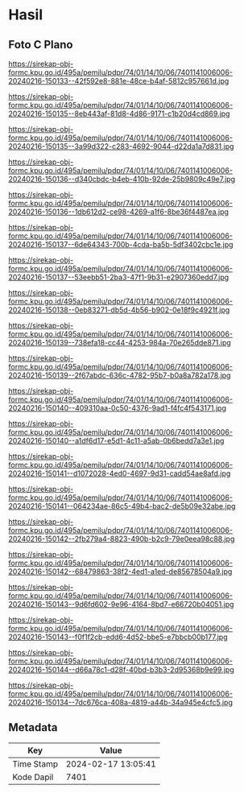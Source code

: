 # Hasil

## Foto C Plano

https://sirekap-obj-formc.kpu.go.id/495a/pemilu/pdpr/74/01/14/10/06/7401141006006-20240216-150133--42f592e8-881e-48ce-b4af-5812c957661d.jpg

https://sirekap-obj-formc.kpu.go.id/495a/pemilu/pdpr/74/01/14/10/06/7401141006006-20240216-150135--8eb443af-81d8-4d86-9171-c1b20d4cd869.jpg

https://sirekap-obj-formc.kpu.go.id/495a/pemilu/pdpr/74/01/14/10/06/7401141006006-20240216-150135--3a99d322-c283-4692-9044-d22da1a7d831.jpg

https://sirekap-obj-formc.kpu.go.id/495a/pemilu/pdpr/74/01/14/10/06/7401141006006-20240216-150136--d340cbdc-b4eb-410b-92de-25b9809c49e7.jpg

https://sirekap-obj-formc.kpu.go.id/495a/pemilu/pdpr/74/01/14/10/06/7401141006006-20240216-150136--1db612d2-ce98-4269-a1f6-8be36f4487ea.jpg

https://sirekap-obj-formc.kpu.go.id/495a/pemilu/pdpr/74/01/14/10/06/7401141006006-20240216-150137--6de64343-700b-4cda-ba5b-5df3402cbc1e.jpg

https://sirekap-obj-formc.kpu.go.id/495a/pemilu/pdpr/74/01/14/10/06/7401141006006-20240216-150137--53eebb51-2ba3-47f1-9b31-e2907360edd7.jpg

https://sirekap-obj-formc.kpu.go.id/495a/pemilu/pdpr/74/01/14/10/06/7401141006006-20240216-150138--0eb83271-db5d-4b56-b902-0e18f9c4921f.jpg

https://sirekap-obj-formc.kpu.go.id/495a/pemilu/pdpr/74/01/14/10/06/7401141006006-20240216-150139--738efa18-cc44-4253-984a-70e265dde871.jpg

https://sirekap-obj-formc.kpu.go.id/495a/pemilu/pdpr/74/01/14/10/06/7401141006006-20240216-150139--2f67abdc-636c-4782-95b7-b0a8a782a178.jpg

https://sirekap-obj-formc.kpu.go.id/495a/pemilu/pdpr/74/01/14/10/06/7401141006006-20240216-150140--409310aa-0c50-4376-9ad1-f4fc4f543171.jpg

https://sirekap-obj-formc.kpu.go.id/495a/pemilu/pdpr/74/01/14/10/06/7401141006006-20240216-150140--a1df6d17-e5d1-4c11-a5ab-0b6bedd7a3e1.jpg

https://sirekap-obj-formc.kpu.go.id/495a/pemilu/pdpr/74/01/14/10/06/7401141006006-20240216-150141--d1072028-4ed0-4697-9d31-cadd54ae8afd.jpg

https://sirekap-obj-formc.kpu.go.id/495a/pemilu/pdpr/74/01/14/10/06/7401141006006-20240216-150141--064234ae-86c5-49b4-bac2-de5b09e32abe.jpg

https://sirekap-obj-formc.kpu.go.id/495a/pemilu/pdpr/74/01/14/10/06/7401141006006-20240216-150142--2fb279a4-8823-490b-b2c9-79e0eea98c88.jpg

https://sirekap-obj-formc.kpu.go.id/495a/pemilu/pdpr/74/01/14/10/06/7401141006006-20240216-150142--68479863-38f2-4ed1-a1ed-de85678504a9.jpg

https://sirekap-obj-formc.kpu.go.id/495a/pemilu/pdpr/74/01/14/10/06/7401141006006-20240216-150143--9d6fd602-9e96-4164-8bd7-e66720b04051.jpg

https://sirekap-obj-formc.kpu.go.id/495a/pemilu/pdpr/74/01/14/10/06/7401141006006-20240216-150143--f0f1f2cb-edd6-4d52-bbe5-e7bbcb00b177.jpg

https://sirekap-obj-formc.kpu.go.id/495a/pemilu/pdpr/74/01/14/10/06/7401141006006-20240216-150144--d66a78c1-d28f-40bd-b3b3-2d95368b9e99.jpg

https://sirekap-obj-formc.kpu.go.id/495a/pemilu/pdpr/74/01/14/10/06/7401141006006-20240216-150134--7dc676ca-408a-4819-a44b-34a945e4cfc5.jpg


## Metadata

| Key        | Value               |
| ---------- | ------------------- |
| Time Stamp | 2024-02-17 13:05:41 |
| Kode Dapil | 7401                |



